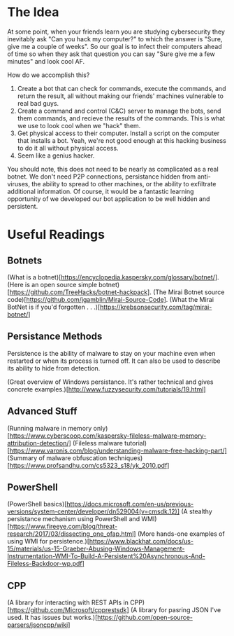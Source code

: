 # The Idea

At some point, when your friends learn you are studying cybersecurity they inevitably ask "Can you hack my computer?" to which the answer is "Sure, give me a couple of weeks". So our goal is to infect their computers ahead of time so when they ask that question you can say "Sure give me a few minutes" and look cool AF.

How do we accomplish this?

1. Create a bot that can check for commands, execute the commands, and return the result, all without making our friends' machines vulnerable to real bad guys.
2. Create a command and control (C&C) server to manage the bots, send them commands, and recieve the results of the commands. This is what we use to look cool when we "hack" them.
3. Get physical access to their computer. Install a script on the computer that installs a bot. Yeah, we're not good enough at this hacking business to do it all without physical access.  
4. Seem like a genius hacker.

You should note, this does not need to be nearly as complicated as a real botnet. We don't need P2P connections, persistance hidden from anti-viruses, the ability to spread to other machines, or the ability to exfiltrate additional information. Of course, it would be a fantastic learning opportunity of we developed our bot application to be well hidden and persistent.

# Useful Readings

## Botnets
(What is a botnet)[https://encyclopedia.kaspersky.com/glossary/botnet/].
(Here is an open source simple botnet)[https://github.com/TreeHacks/botnet-hackpack].
(The Mirai Botnet source code)[https://github.com/jgamblin/Mirai-Source-Code].
(What the Mirai BotNet is if you'd forgotten . . .)[https://krebsonsecurity.com/tag/mirai-botnet/]

## Persistance Methods
Persistence is the ability of malware to stay on your machine even when restarted or when its process is turned off. It can also be used to describe its ability to hide from detection.

(Great overview of Windows persistance. It's rather technical and gives concrete examples.)[http://www.fuzzysecurity.com/tutorials/19.html]

## Advanced Stuff
(Running malware in memory only)[https://www.cyberscoop.com/kaspersky-fileless-malware-memory-attribution-detection/]
(Fileless malware tutorial)[https://www.varonis.com/blog/understanding-malware-free-hacking-part/]
(Summary of malware obfuscation techniques)[https://www.profsandhu.com/cs5323_s18/yk_2010.pdf]

## PowerShell
(PowerShell basics)[https://docs.microsoft.com/en-us/previous-versions/system-center/developer/dn529004(v=cmsdk.12)]
(A stealthy persistance mechanism using PowerShell and WMI)[https://www.fireeye.com/blog/threat-research/2017/03/dissecting_one_ofap.html]
(More hands-one examples of using WMI for persistence.)[https://www.blackhat.com/docs/us-15/materials/us-15-Graeber-Abusing-Windows-Management-Instrumentation-WMI-To-Build-A-Persistent%20Asynchronous-And-Fileless-Backdoor-wp.pdf]

## CPP
(A library for interacting with REST APIs in CPP)[https://github.com/Microsoft/cpprestsdk]
(A library for pasring JSON I've used. It has issues but works.)[https://github.com/open-source-parsers/jsoncpp/wiki]
